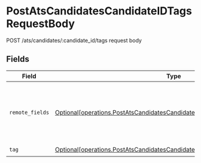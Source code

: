 # PostAtsCandidatesCandidateIDTagsRequestBody

POST /ats/candidates/:candidate_id/tags request body


## Fields

| Field                                                                                                                                                                  | Type                                                                                                                                                                   | Required                                                                                                                                                               | Description                                                                                                                                                            |
| ---------------------------------------------------------------------------------------------------------------------------------------------------------------------- | ---------------------------------------------------------------------------------------------------------------------------------------------------------------------- | ---------------------------------------------------------------------------------------------------------------------------------------------------------------------- | ---------------------------------------------------------------------------------------------------------------------------------------------------------------------- |
| `remote_fields`                                                                                                                                                        | [Optional[operations.PostAtsCandidatesCandidateIDTagsRequestBodyRemoteFields]](undefined/models/operations/postatscandidatescandidateidtagsrequestbodyremotefields.md) | :heavy_minus_sign:                                                                                                                                                     | Additional fields that we will pass through to specific ATS systems.                                                                                                   |
| `tag`                                                                                                                                                                  | [Optional[operations.PostAtsCandidatesCandidateIDTagsRequestBodyTag]](undefined/models/operations/postatscandidatescandidateidtagsrequestbodytag.md)                   | :heavy_check_mark:                                                                                                                                                     | N/A                                                                                                                                                                    |